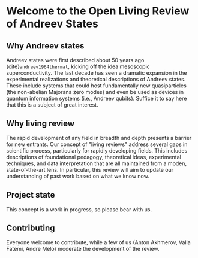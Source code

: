 # Welcome to the Open Living Review of Andreev States

## Why Andreev states 

Andreev states were first described about 50 years ago {cite}`andreev1964thermal`, kicking off the idea mesoscopic superconductivity.
The last decade has seen a dramatic expansion in the experimental realizations and theoretical descriptions of Andreev states. 
These include systems that could host fundamentally new quasiparticles (the non-abelian Majorana zero modes) and even be used as devices in quantum information systems (i.e., Andreev qubits). 
Suffice it to say here that this is a subject of great interest.

## Why living review

The rapid development of any field in breadth and depth presents a barrier for new entrants. 
Our concept of "living reviews" address several gaps in scientific process, particularly for rapidly developing fields. 
This includes descriptions of foundational pedagogy, theoretical ideas, experimental techniques, and data interpretation that are all maintained from a moden, state-of-the-art lens. 
In particular, this review will aim to update our understanding of past work based on what we know now.  

## Project state

This concept is a work in progress, so please bear with us.

## Contributing

Everyone welcome to contribute, while a few of us (Anton Akhmerov, Valla Fatemi, Andre Melo) moderate the development of the review. 

```{bibliography}
```